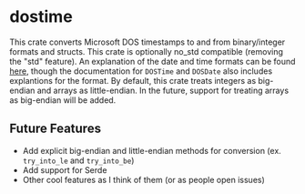 # dostime
This crate converts Microsoft DOS timestamps to and from binary/integer formats and structs. This
crate is optionally no_std compatible (removing the "std" feature). An explanation of the date and
time formats can be found
[here](https://learn.microsoft.com/en-us/windows/win32/api/winbase/nf-winbase-dosdatetimetofiletime),
though the documentation for `DOSTime` and `DOSDate` also includes explantions for the format. By
default, this crate treats integers as big-endian and arrays as little-endian. In the future,
support for treating arrays as big-endian will be added.

## Future Features
- Add explicit big-endian and little-endian methods for conversion (ex. `try_into_le` and
`try_into_be`)
- Add support for Serde
- Other cool features as I think of them (or as people open issues)
